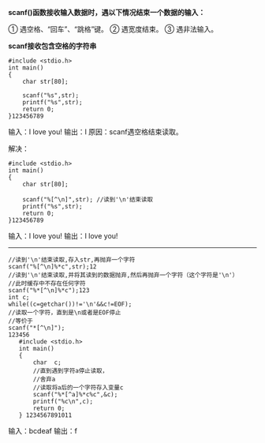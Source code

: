 **scanf()函数接收输入数据时，遇以下情况结束一个数据的输入：**

① 遇空格、“回车”、“跳格”键。
② 遇宽度结束。
③ 遇非法输入。

**scanf接收包含空格的字符串**

```
#include <stdio.h> 
int main() 
{ 
    char str[80]; 

    scanf("%s",str); 
    printf("%s",str);
    return 0; 
}123456789
```


输入：I love you!
输出：I
原因：scanf遇空格结束读取。

解决：

```
#include <stdio.h> 
int main() 
{ 
    char str[80]; 

    scanf("%[^\n]",str); //读到'\n'结束读取
    printf("%s",str);
    return 0; 
}123456789
```


输入：I love you!
输出：I love you!

------

```
//读到'\n'结束读取,存入str,再抛弃一个字符
scanf("%[^\n]%*c",str);12
//读到'\n'结束读取,并将其读到的数据抛弃,然后再抛弃一个字符（这个字符是'\n'）
//此时缓存中不存在任何字符
scanf("%*[^\n]%*c");123
int c;
while((c=getchar())!='\n'&&c!=EOF); 
//读取一个字符，直到是\n或者是EOF停止
//等价于
scanf("*[^\n]");
123456
   #include <stdio.h>
   int main()
   {
       char  c;    
       //直到遇到字符a停止读取，
       //舍弃a
       //读取将a后的一个字符存入变量c
       scanf("%*[^a]%*c%c",&c);
       printf("%c\n",c);
       return 0;
   } 1234567891011
```

输入：bcdeaf
输出：f